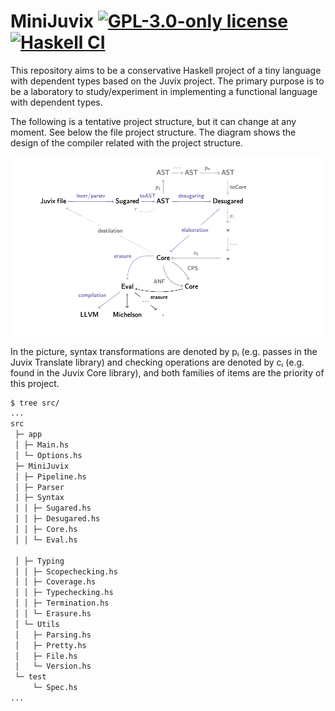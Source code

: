 MiniJuvix  <!-- [![GitHub CI](https://github.com/heliaxdev/MiniJuvix/workflows/CI/badge.svg)](https://github.com/heliaxdev/MiniJuvix/actions) -->
[![GPL-3.0-only license](https://img.shields.io/badge/license-GPL--3.0--only-blue.svg)](LICENSE) [![Haskell CI](https://github.com/heliaxdev/MiniJuvix/actions/workflows/haskell.yml/badge.svg?branch=master)](https://github.com/heliaxdev/MiniJuvix/actions/workflows/haskell.yml)
=========


This repository aims to be a conservative Haskell project of a tiny
language with dependent types based on the Juvix project. The primary
purpose is to be a laboratory to study/experiment in implementing a
functional language with dependent types. 

The following is a tentative project structure, but it can change at
any moment. See below the file project structure. The diagram shows
the design of the compiler related with the project structure. 

<p align="center">
<img src="doc/minijuvix.png">
</p>

In the picture, syntax transformations are denoted by pᵢ (e.g. passes in
the Juvix Translate library) and checking operations are denoted by cᵢ
(e.g. found in the Juvix Core library), and both families of items are the priority of this project.


```bash
$ tree src/
...
src
 ├─ app
 │ ├─ Main.hs
 │ └─ Options.hs
 ├─ MiniJuvix
 │ ├─ Pipeline.hs
 │ ├─ Parser
 │ ├─ Syntax
 │ │ ├─ Sugared.hs
 │ │ ├─ Desugared.hs
 │ │ ├─ Core.hs
 │ │ └─ Eval.hs

 │ ├─ Typing
 │ │ ├─ Scopechecking.hs
 │ │ ├─ Coverage.hs
 │ │ ├─ Typechecking.hs
 │ │ ├─ Termination.hs
 │ │ └─ Erasure.hs
 │ └─ Utils
 │   ├─ Parsing.hs
 │   ├─ Pretty.hs
 │   ├─ File.hs
 │   └─ Version.hs
 └─ test
     └─ Spec.hs
...
```
